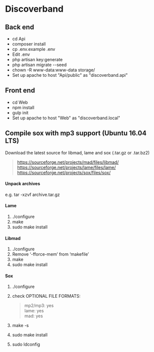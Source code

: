 # Discoverband

## Back end
* cd Api
* composer install
* cp .env.example .env
* Edit .env
* php artisan key:generate
* php artisan migrate --seed
* chown -R www-data:www-data storage/
* Set up apache to host "Api/public" as "discoverband.api"

## Front end
* cd Web
* npm install
* gulp init
* Set up apache to host "Web" as "discoverband.local"

## Compile sox with mp3 support (Ubuntu 16.04 LTS)

Download the latest source for libmad, lame and sox (.tar.gz or .tar.bz2)

> https://sourceforge.net/projects/mad/files/libmad/  
> https://sourceforge.net/projects/lame/files/lame/  
> https://sourceforge.net/projects/sox/files/sox/  

#### Unpack archives
e.g. tar -xzvf archive.tar.gz

#### Lame
1. ./configure
2. make
3. sudo make install

#### Libmad
1. ./configure
2. Remove ‘-fforce-mem’ from ‘makefile’
3. make
4. sudo make install

#### Sox
1. ./configure
2. check OPTIONAL FILE FORMATS: 

    > mp2/mp3: yes  
    > lame: yes  
    > mad: yes  
    
3. make -s
4. sudo make install
5. sudo ldconfig